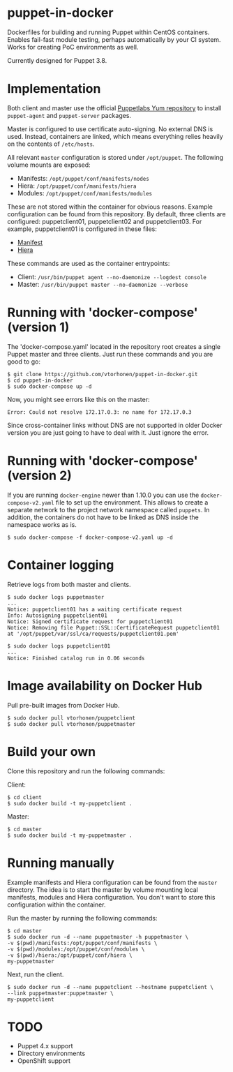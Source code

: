# puppet-in-docker

Dockerfiles for building and running Puppet within CentOS containers.
Enables fail-fast module testing, perhaps automatically by your CI system.
Works for creating PoC environments as well.

Currently designed for Puppet 3.8.

# Implementation

Both client and master use the official [Puppetlabs Yum repository](http://yum.puppetlabs.com/)
to install `puppet-agent` and `puppet-server` packages.

Master is configured to use certificate auto-signing.
No external DNS is used. Instead, containers are linked, which means
everything relies heavily on the contents of `/etc/hosts`.

All relevant `master` configuration is stored under `/opt/puppet`.
The following volume mounts are exposed:

- Manifests: `/opt/puppet/conf/manifests/nodes`
- Hiera: `/opt/puppet/conf/manifests/hiera`
- Modules: `/opt/puppet/conf/manifests/modules`

These are not stored within the container for obvious reasons.
Example configuration can be found from this repository. By default,
three clients are configured: puppetclient01, puppetclient02 and puppetclient03.
For example, puppetclient01 is configured in these files:

- [Manifest](master/manifests/nodes/puppetclient.pp)
- [Hiera](master/hiera/nodes/puppetclient.json)

These commands are used as the container entrypoints:

- Client: `/usr/bin/puppet agent --no-daemonize --logdest console`
- Master: `/usr/bin/puppet master --no-daemonize --verbose`

# Running with 'docker-compose' (version 1)

The 'docker-compose.yaml' located in the repository root creates
a single Puppet master and three clients. Just run these commands
and you are good to go:

```
$ git clone https://github.com/vtorhonen/puppet-in-docker.git
$ cd puppet-in-docker
$ sudo docker-compose up -d
```

Now, you might see errors like this on the master:

```
Error: Could not resolve 172.17.0.3: no name for 172.17.0.3
```

Since cross-container links without DNS are not supported in older Docker version
you are just going to have to deal with it. Just ignore the error.

# Running with 'docker-compose' (version 2)

If you are running `docker-engine` newer than 1.10.0 you can use the
`docker-compose-v2.yaml` file to set up the environment. This allows
to create a separate network to the project network namespace called `puppets`.
In addition, the containers do not have to be linked as DNS inside the namespace works as is.

```
$ sudo docker-compose -f docker-compose-v2.yaml up -d
```

# Container logging

Retrieve logs from both master and clients.

```
$ sudo docker logs puppetmaster
...
Notice: puppetclient01 has a waiting certificate request
Info: Autosigning puppetclient01
Notice: Signed certificate request for puppetclient01
Notice: Removing file Puppet::SSL::CertificateRequest puppetclient01 at '/opt/puppet/var/ssl/ca/requests/puppetclient01.pem'
```

```
$ sudo docker logs puppetclient01
...
Notice: Finished catalog run in 0.06 seconds
```

# Image availability on Docker Hub

Pull pre-built images from Docker Hub.

```
$ sudo docker pull vtorhonen/puppetclient
$ sudo docker pull vtorhonen/puppetmaster
```

# Build your own

Clone this repository and run the following commands:

Client:

```
$ cd client
$ sudo docker build -t my-puppetclient .
```

Master:

```
$ cd master
$ sudo docker build -t my-puppetmaster .
```

# Running manually

Example manifests and Hiera configuration can be found from the
``master`` directory. The idea is to start the master by volume
mounting local manifests, modules and Hiera configuration. You
don't want to store this configuration within the container.

Run the master by running the following commands:

```
$ cd master
$ sudo docker run -d --name puppetmaster -h puppetmaster \
-v $(pwd)/manifests:/opt/puppet/conf/manifests \
-v $(pwd)/modules:/opt/puppet/conf/modules \
-v $(pwd)/hiera:/opt/puppet/conf/hiera \
my-puppetmaster
```

Next, run the client.

```
$ sudo docker run -d --name puppetclient --hostname puppetclient \
--link puppetmaster:puppetmaster \
my-puppetclient
```

# TODO

- Puppet 4.x support
- Directory environments
- OpenShift support
